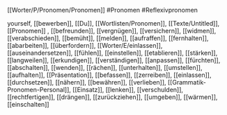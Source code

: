 [[Worter/P/Pronomen/Pronomen]]
#Pronomen #Reflexivpronomen

yourself, [[bewerben]], [[Du]], [[Wortlisten/Pronomen]], [[Texte/Untitled]], [[Pronomen]]
, [[befreunden]], [[vergnügen]], [[versichern]], [[widmen]], [[verabschieden]], [[bemüht]], [[melden]], [[aufraffen]], [[fernhalten]], [[abarbeiten]], [[überfordern]], [[Worter/E/einlassen]], [[auseinandersetzen]], [[fühlen]], [[einstellen]], [[etablieren]], [[stärken]], [[langweilen]], [[erkundigen]], [[verständigen]], [[anpassen]], [[fürchten]], [[abschalten]], [[wenden]], [[rächen]], [[unterhalten]], [[umstellen]], [[aufhalten]], [[Präsentation]], [[befassen]], [[zerreiben]], [[einlassen]], [[durchsetzen]], [[nähern]], [[bewähren]], [[verlieben]], [[Grammatik-Pronomen-Personal]], [[Einsatz]], [[lenken]], [[verschulden]], [[rechtfertigen]], [[drängen]], [[zurückziehen]], [[umgeben]], [[wärmen]], [[einschalten]]
